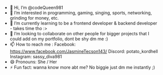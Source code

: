- 👋 Hi, I’m @codeQueen981
- 👀 I’m interested in programming, gaming, singing, sports, networking, grinding for money, etc.
- 🌱 I’m currently learning to be a frontend developer & backend developer - takes time tho :>
- 💞️ I’m looking to collaborate on other people for bigger projects that I could add on my portfolio, dont be shy dm me :)
- 📫 How to reach me : Facebook: https://www.facebook.com/JasmineTecson143/   Discord: potato_kordhell  Instagram: sassy_diva981
- 😄 Pronouns: She / Her
- ⚡ Fun fact: wanna know more abt me? No biggie just dm me instantly ;)

<!---
codeQueen981/codeQueen981 is a ✨ special ✨ repository because its `README.md` (this file) appears on your GitHub profile.
You can click the Preview link to take a look at your changes.
--->
